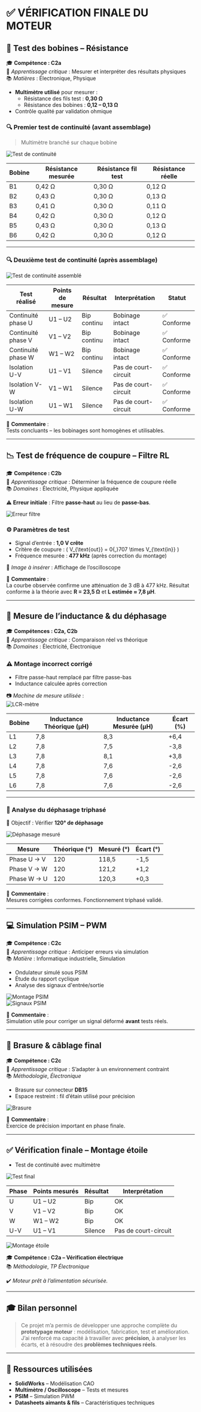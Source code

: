 # ✅ VÉRIFICATION FINALE DU MOTEUR

## 🔌 Test des bobines – Résistance

🎓 **Compétence : C2a**  
🧠 *Apprentissage critique* : Mesurer et interpréter des résultats physiques  
📚 *Matières* : Électronique, Physique

- **Multimètre utilisé** pour mesurer :
  - Résistance des fils test : **0,30 Ω**
  - Résistance des bobines : **0,12 – 0,13 Ω**
- Contrôle qualité par validation ohmique

### 🔍 Premier test de continuité (avant assemblage)

> Multimètre branché sur chaque bobine

![Test de continuité](images/sae%20robot/sae%20motorisation%20de%20drone/test%20de%20continuiter.jpg)

| Bobine | Résistance mesurée | Résistance fil test | Résistance réelle |
|--------|---------------------|----------------------|--------------------|
| B1     | 0,42 Ω              | 0,30 Ω               | 0,12 Ω             |
| B2     | 0,43 Ω              | 0,30 Ω               | 0,13 Ω             |
| B3     | 0,41 Ω              | 0,30 Ω               | 0,11 Ω             |
| B4     | 0,42 Ω              | 0,30 Ω               | 0,12 Ω             |
| B5     | 0,43 Ω              | 0,30 Ω               | 0,13 Ω             |
| B6     | 0,42 Ω              | 0,30 Ω               | 0,12 Ω             |

---

### 🔍 Deuxième test de continuité (après assemblage)

![Test de continuité assemblé](images/sae%20robot/sae%20motorisation%20de%20drone/test_continuiter.png)

| Test réalisé         | Points de mesure | Résultat     | Interprétation        | Statut    |
|----------------------|------------------|--------------|------------------------|-----------|
| Continuité phase U   | U1 – U2          | Bip continu  | Bobinage intact        | ✅ Conforme  |
| Continuité phase V   | V1 – V2          | Bip continu  | Bobinage intact        | ✅ Conforme  |
| Continuité phase W   | W1 – W2          | Bip continu  | Bobinage intact        | ✅ Conforme  |
| Isolation U-V        | U1 – V1          | Silence      | Pas de court-circuit   | ✅ Conforme  |
| Isolation V-W        | V1 – W1          | Silence      | Pas de court-circuit   | ✅ Conforme  |
| Isolation U-W        | U1 – W1          | Silence      | Pas de court-circuit   | ✅ Conforme  |

📝 **Commentaire** :  
Tests concluants – les bobinages sont homogènes et utilisables.

---

## 📉 Test de fréquence de coupure – Filtre RL

🎓 **Compétence : C2b**  
🧠 *Apprentissage critique* : Déterminer la fréquence de coupure réelle  
📚 *Domaines* : Électricité, Physique appliquée

⚠️ **Erreur initiale** : Filtre **passe-haut** au lieu de **passe-bas**.

![Erreur filtre](images/sae%20robot/sae%20motorisation%20de%20drone/Circuit%20Rl.png)

### ⚙️ Paramètres de test

- Signal d’entrée : **1,0 V crête**
- Critère de coupure : \( V_{\text{out}} = 0{,}707 \times V_{\text{in}} \)
- Fréquence mesurée : **477 kHz** (après correction du montage)

📸 *Image à insérer* : Affichage de l’oscilloscope

📝 **Commentaire** :  
La courbe observée confirme une atténuation de 3 dB à 477 kHz. Résultat conforme à la théorie avec **R = 23,5 Ω** et **L estimée ≈ 7,8 μH**.

---

## 🧪 Mesure de l’inductance & du déphasage

🎓 **Compétences : C2a, C2b**  
🧠 *Apprentissage critique* : Comparaison réel vs théorique  
📚 *Domaines* : Électricité, Électronique

### ⚠️ Montage incorrect corrigé

- Filtre passe-haut remplacé par filtre passe-bas
- Inductance calculée après correction

📷 *Machine de mesure utilisée* :  
![LCR-mètre](images/sae%20robot/sae%20motorisation%20de%20drone/machine%20Induction.jpg)

| Bobine | Inductance Théorique (µH) | Inductance Mesurée (µH) | Écart (%) |
|--------|----------------------------|---------------------------|-----------|
| L1     | 7,8                        | 8,3                       | +6,4      |
| L2     | 7,8                        | 7,5                       | -3,8      |
| L3     | 7,8                        | 8,1                       | +3,8      |
| L4     | 7,8                        | 7,6                       | -2,6      |
| L5     | 7,8                        | 7,6                       | -2,6      |
| L6     | 7,8                        | 7,6                       | -2,6      |

---

### 🔄 Analyse du déphasage triphasé

🎯 Objectif : Vérifier **120° de déphasage**

![Déphasage mesuré](images/sae%20robot/sae%20motorisation%20de%20drone/dephasage%20120%20degraos.png)

| Mesure        | Théorique (°) | Mesuré (°) | Écart (°) |
|---------------|----------------|------------|-----------|
| Phase U → V   | 120            | 118,5      | -1,5      |
| Phase V → W   | 120            | 121,2      | +1,2      |
| Phase W → U   | 120            | 120,3      | +0,3      |

📝 **Commentaire** :  
Mesures corrigées conformes. Fonctionnement triphasé validé.

---

## 💻 Simulation PSIM – PWM

🎓 **Compétence : C2c**  
🧠 *Apprentissage critique* : Anticiper erreurs via simulation  
📚 *Matière* : Informatique industrielle, Simulation

- Ondulateur simulé sous PSIM
- Étude du rapport cyclique
- Analyse des signaux d'entrée/sortie

![Montage PSIM](images/sae%20motorisation%20de%20drone/IMG_0426.jpg)  
![Signaux PSIM](images/sae%20motorisation%20de%20drone/aop%20champs.jpg)

📝 **Commentaire** :  
Simulation utile pour corriger un signal déformé **avant** tests réels.

---

## 🔧 Brasure & câblage final

🎓 **Compétence : C2c**  
🧠 *Apprentissage critique* : S’adapter à un environnement contraint  
📚 *Méthodologie*, *Électronique*

- Brasure sur connecteur **DB15**
- Espace restreint : fil d’étain utilisé pour précision

![Brasure](images/sae%20robot/sae%20motorisation%20de%20drone/Disfonctionnement_brasage.png)

📝 **Commentaire** :  
Exercice de précision important en phase finale.

---

## ✅ Vérification finale – Montage étoile

- Test de continuité avec multimètre

![Test final](images/sae%20robot/sae%20motorisation%20de%20drone/test_continuiter.png)

| Phase | Points mesurés | Résultat | Interprétation         |
|-------|-----------------|----------|------------------------|
| U     | U1 – U2         | Bip      | OK                     |
| V     | V1 – V2         | Bip      | OK                     |
| W     | W1 – W2         | Bip      | OK                     |
| U-V   | U1 – V1         | Silence  | Pas de court-circuit   |

![Montage étoile](images/sae%20robot/sae%20motorisation%20de%20drone/montage_etoile.png)

🎓 **Compétence : C2a – Vérification électrique**  
📚 *Méthodologie*, *TP Électronique*

✔️ *Moteur prêt à l’alimentation sécurisée.*

---

## 🎓 Bilan personnel

> Ce projet m’a permis de développer une approche complète du **prototypage moteur** : modélisation, fabrication, test et amélioration.  
> J’ai renforcé ma capacité à travailler avec **précision**, à analyser les écarts, et à résoudre des **problèmes techniques réels**.

---

## 📎 Ressources utilisées

- **SolidWorks** – Modélisation CAO  
- **Multimètre / Oscilloscope** – Tests et mesures  
- **PSIM** – Simulation PWM  
- **Datasheets aimants & fils** – Caractéristiques techniques  

